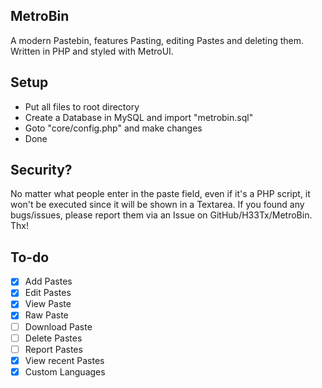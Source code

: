 ## MetroBin
A modern Pastebin, features Pasting, editing Pastes and deleting them. Written in PHP and styled with MetroUI.

## Setup
- Put all files to root directory
- Create a Database in MySQL and import "metrobin.sql"
- Goto "core/config.php" and make changes
- Done

## Security?
No matter what people enter in the paste field, even if it's a PHP script, it won't be executed since it will be shown in a Textarea. If you found any bugs/issues, please report them via an Issue on GitHub/H33Tx/MetroBin. Thx!

## To-do
- [x] Add Pastes
- [x] Edit Pastes
- [x] View Paste
- [x] Raw Paste
- [ ] Download Paste
- [ ] Delete Pastes
- [ ] Report Pastes
- [x] View recent Pastes
- [x] Custom Languages
